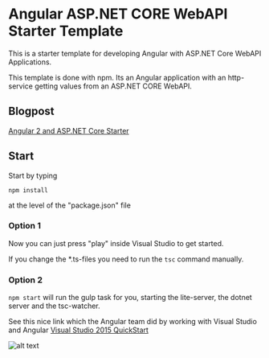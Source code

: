 # Angular ASP.NET CORE WebAPI Starter Template

This is a starter template for developing Angular with ASP.NET Core WebAPI Applications.

This template is done with npm. Its an Angular application with an http-service getting values from an ASP.NET CORE WebAPI.

## Blogpost

[Angular 2 and ASP.NET Core Starter](http://offering.solutions/blog/articles/2016/01/25/angular-and-asp-net-core-starter/)

## Start

Start by typing

`npm install`

at the level of the "package.json" file

### Option 1

Now you can just press "play" inside Visual Studio to get started.

If you change the *.ts-files you need to run the `tsc` command manually.

### Option 2

`npm start` will run the gulp task for you, starting the lite-server, the dotnet server and the tsc-watcher.

See this nice link which the Angular team did by working with Visual Studio and Angular [Visual Studio 2015 QuickStart
](https://angular.io/docs/ts/latest/cookbook/visual-studio-2015.html)

![alt text](_gitAssets/03bff784-213f-4836-be3c-7288a33396a3.jpg "Screenshot")
